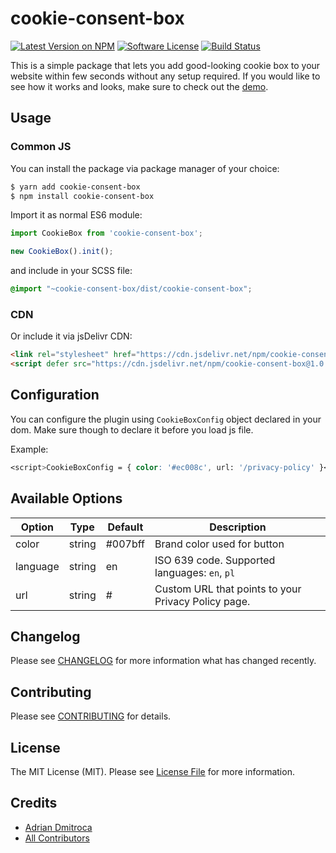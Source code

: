# cookie-consent-box

[![Latest Version on NPM](https://img.shields.io/npm/v/@adriandmitroca/cookie-consent-box.svg?style=flat-square)](https://npmjs.com/package/cookie-consent-box)
[![Software License](https://img.shields.io/badge/license-MIT-brightgreen.svg?style=flat-square)](LICENSE.md)
[![Build Status](https://img.shields.io/travis/adriandmitroca/cookie-consent-box/master.svg?style=flat-square)](https://travis-ci.org/adriandmitroca/cookie-consent-box)

This is a simple package that lets you add good-looking cookie box to your website
within few seconds without any setup required. If you would like to see
how it works and looks, make sure to check out the [demo](https://adriandmitroca.github.io/cookie-consent-box).

## Usage

### Common JS

You can install the package via package manager of your choice:

```bash
$ yarn add cookie-consent-box
$ npm install cookie-consent-box
```

Import it as normal ES6 module:

```js
import CookieBox from 'cookie-consent-box';

new CookieBox().init();
```

and include in your SCSS file:

```scss
@import "~cookie-consent-box/dist/cookie-consent-box";
```

### CDN

Or include it via jsDelivr CDN:
```html
<link rel="stylesheet" href="https://cdn.jsdelivr.net/npm/cookie-consent-box@1.0.0/dist/cookie-consent-box.min.css"></script>
<script defer src="https://cdn.jsdelivr.net/npm/cookie-consent-box@1.0.0/dist/cookie-consent-box.min.js"></script>
```

## Configuration

You can configure the plugin using `CookieBoxConfig` object declared in your dom. 
Make sure though to declare it before you load js file.

Example:
```scss
<script>CookieBoxConfig = { color: '#ec008c', url: '/privacy-policy' }</script>
```

## Available Options

| Option | Type | Default | Description |
|---|---|---|----|
| color | string | #007bff | Brand color used for button |
| language | string | en | ISO 639 code. Supported languages: `en`, `pl` |
| url  | string | # | Custom URL that points to your Privacy Policy page.

## Changelog

Please see [CHANGELOG](CHANGELOG.md) for more information what has changed recently.

## Contributing

Please see [CONTRIBUTING](CONTRIBUTING.md) for details.

## License

The MIT License (MIT). Please see [License File](LICENSE.md) for more information.

## Credits

- [Adrian Dmitroca](https://github.com/adriandmitroca)
- [All Contributors](../../contributors)

